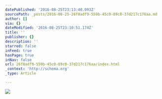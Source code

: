 ```yaml
---
datePublished: '2016-08-25T23:13:40.093Z'
sourcePath: _posts/2016-08-25-26f0adf9-559b-45c0-89c0-37d217c176aa.md
author: []
via: {}
dateModified: '2016-08-25T23:10:51.174Z'
title: ''
publisher: {}
description: ''
starred: false
inFeed: true
hasPage: true
inNav: false
url: 26f0adf9-559b-45c0-89c0-37d217c176aa/index.html
_context: 'http://schema.org'
_type: Article

---
```

![](https://the-grid-user-content.s3-us-west-2.amazonaws.com/a268fe22-7ac7-4f39-8982-777e669e3328.jpg)